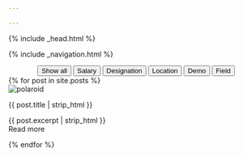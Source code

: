 ```yaml
---

---
```


<html>

<head>
{% include _head.html %}
<script src="http://code.jquery.com/jquery-1.11.3.min.js"></script>
<script src="https://ajax.googleapis.com/ajax/libs/jquery/1.11.3/jquery.min.js"></script>
<script src="https://cdnjs.cloudflare.com/ajax/libs/jquery.isotope/2.2.1/isotope.pkgd.js"></script>
<link href='http://fonts.googleapis.com/css?family=PT+Sans+Narrow' rel='stylesheet' type='text/css'>
<link rel="stylesheet" type="text/css" href="element.css">
</head>
<body>

{% include _navigation.html %}
<center>
<div class="button-group filters-button-group">
  <button class="button is-checked" data-filter="*">Show all</button>
  <button class="button" data-filter=".salary">Salary</button>
  <button class="button" data-filter=".designation">Designation</button>
  <button class="button" data-filter=".location">Location</button>
  <button class="button" data-filter=".demo">Demo</button>
  <button class="button" data-filter=".field">Field</button>
</div>
</center>

<div class="grid">
{% for post in site.posts %}
  <div class="grid-item {{ post.tags | join: " " }}">
   <div id="front" class="front">
   <a class="alink"><img class="plot" src="{{ site.url }}/images/{{ post.plot }}" alt="polaroid" /></a>
   
   <div class="imgTitle" id="imgtitle">
   <a class="alink"><p>{{ post.title | strip_html }}</p></a>
   </div>

   <div class="back" id="back">
   <a style="text-decoration:none;" href="{{site.url}}/{{ post.url }}"><p>{{ post.excerpt | strip_html }} <br> Read more</p></a>
   </div>
   
   </div>
   </div>
  {% endfor %}
</div>
</body>

<script>

// external js: isotope.pkgd.js


$( function() {
  // init Isotope
  var $grid = $('.grid').isotope({
    itemSelector: '.grid-item',
    layoutMode: 'fitRows'
  });
  // filter functions
  var filterFns = {
    // show if number is greater than 50
    numberGreaterThan50: function() {
      var number = $(this).find('.number').text();
      return parseInt( number, 10 ) > 50;
    },
    // show if name ends with -ium
    ium: function() {
      var name = $(this).find('.name').text();
      return name.match( /ium$/ );
    }
  };
  // bind filter button click
  $('.filters-button-group').on( 'click', 'button', function() {
    var filterValue = $( this ).attr('data-filter');
    // use filterFn if matches value
    filterValue = filterFns[ filterValue ] || filterValue;
    $grid.isotope({ filter: filterValue });
  });
  // change is-checked class on buttons
  $('.button-group').each( function( i, buttonGroup ) {
    var $buttonGroup = $( buttonGroup );
    $buttonGroup.on( 'click', 'button', function() {
      $buttonGroup.find('.is-checked').removeClass('is-checked');
      $( this ).addClass('is-checked');
    });
  });
  
}); 


</script> 

<script>

$(".front>a").click(function(){
    // alert("hmm");
    $(this).siblings("#imgtitle").toggle();
    $(this).siblings("#back").toggle();

    
});

$(".imgTitle>a").click(function(){
    // alert("hmm2");
    $(this).parent().toggle();
    $(this).parent().siblings("#back").toggle();

    
});

</script>


</html>